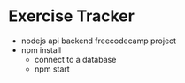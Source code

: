 # Exercise Tracker

  + nodejs api backend freecodecamp project
  + npm install
    + connect to a database
    + npm start
